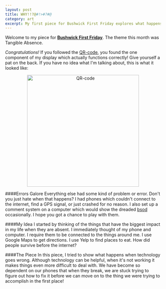 ```yaml
---
layout: post
title: WHY!!?@#!>#?#@
category: art
excerpt: My first piece for Bushwick First Friday explores what happens when technology goes wrong.
---
```


Welcome to my piece for **[Bushwick First Friday](https://www.facebook.com/BushwickFirstFriday)**. The theme this month was Tangible Absence.

*Congratulations!* If you followed the [QR-code](http://en.wikipedia.org/wiki/Qr_code), you found the one component of my display which actually functions correctly! Give yourself a pat on the back. If you have no idea what I'm talking about, this is what it looked like:

<p>
<center><a href="http://makerfaire.com">
    <img src="http://i.imgur.com/ZC6oNC7.png" alt="QR-code" style="height:250x;width:362px"/>
</a></center>
</p>


####Errors Galore
Everything else had some kind of problem or error. Don't you just hate when that happens? I had phones which couldn't connect to the internet, find a GPS signal, or just crashed for no reason. I also set up a comment system on a computer which would show the dreaded [bsod](http://en.wikipedia.org/wiki/Bsod) occasionally. I hope you got a chance to play with them.

####My Idea
I started by thinking of the things that have the biggest impact in my life when they are absent. I immediately thought of my phone and computer. I require them to be connected to the things around me. I use Google Maps to get directions. I use Yelp to find places to eat. How did people survive before the internet?

####The Piece
In this piece, I tried to show what happens when technology goes wrong. Although technology can be helpful, when it's not working it makes things even more difficult to deal with. We have become so dependent on our phones that when they break, we are stuck trying to figure out how to fix it before we can move on to the thing we were trying to accomplish in the first place!
